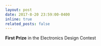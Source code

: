 ```yaml
---
layout: post
date: 2017-8-20 23:59:00-0400
inline: true
related_posts: false
---
```


**First Prize** in the Electronics Design Contest
